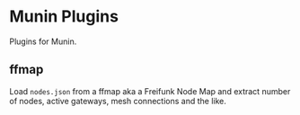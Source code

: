 Munin Plugins
=============
Plugins for Munin.

ffmap
-----
Load `nodes.json` from a ffmap aka a Freifunk Node Map and extract
number of nodes, active gateways, mesh connections and the like.
